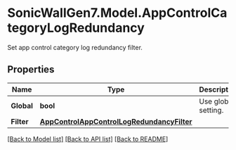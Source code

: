 # SonicWallGen7.Model.AppControlCategoryLogRedundancy
Set app control category log redundancy filter.

## Properties

Name | Type | Description | Notes
------------ | ------------- | ------------- | -------------
**Global** | **bool** | Use global setting. | [optional] 
**Filter** | [**AppControlAppControlLogRedundancyFilter**](AppControlAppControlLogRedundancyFilter.md) |  | [optional] 

[[Back to Model list]](../README.md#documentation-for-models) [[Back to API list]](../README.md#documentation-for-api-endpoints) [[Back to README]](../README.md)

